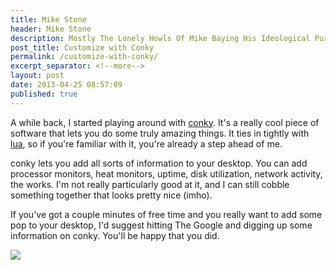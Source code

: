 ```yaml
---
title: Mike Stone
header: Mike Stone
description: Mostly The Lonely Howls Of Mike Baying His Ideological Purity At The Moon
post_title: Customize with Conky
permalink: /customize-with-conky/
excerpt_separator: <!--more-->
layout: post
date: 2013-04-25 08:57:09
published: true
---
```



A while back, I started playing around with [conky](http://en.wikipedia.org/wiki/Conky_(software)). It's a really cool piece of software that lets you do some truly amazing things. It ties in tightly with [lua](http://en.wikipedia.org/wiki/Lua_(programming_language)), so if you're familiar with it, you're already a step ahead of me.

<!--more-->

conky lets you add all sorts of information to your desktop. You can add processor monitors, heat monitors, uptime, disk utilization, network activity, the works. I'm not really particularly good at it, and I can still cobble something together that looks pretty nice (imho).

If you've got a couple minutes of free time and you really want to add some pop to your desktop, I'd suggest hitting The Google and digging up some information on conky. You'll be happy that you did.

<img align="center" src="https://i.snap.as/OBiakRN.jpg">
